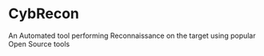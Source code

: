 # CybRecon
An Automated tool performing Reconnaissance on the target using popular Open Source tools 
